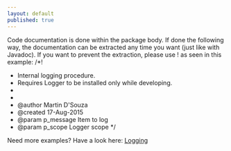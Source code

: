 ```yaml
---
layout: default
published: true
---
```


Code documentation is done within the package body. If done the following way, the documentation can be extracted any time you want (just like with Javadoc). If you want to prevent the extraction, please use ! as seen in this example:
/*!
 * Internal logging procedure.
 * Requires Logger to be installed only while developing.
 *
 *
 * @author Martin D'Souza
 * @created 17-Aug-2015
 * @param p_message Item to log
 * @param p_scope Logger scope
 */

Need more examples? Have a look here:
[Logging](logging.md)

